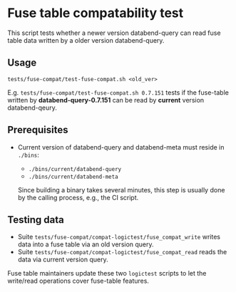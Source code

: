 # Fuse table compatability test

This script tests whether a newer version databend-query can read fuse table data written
by a older version databend-query.

## Usage

```shell
tests/fuse-compat/test-fuse-compat.sh <old_ver>
```

E.g. `tests/fuse-compat/test-fuse-compat.sh 0.7.151` tests if the fuse-table written
by **databend-query-0.7.151** can be read by **current** version databend-qeury.

## Prerequisites

- Current version of databend-query and databend-meta must reside in `./bins`:
    - `./bins/current/databend-query`
    - `./bins/current/databend-meta`

    Since building a binary takes several minutes,
    this step is usually done by the calling process, e.g., the CI script.


## Testing data

- Suite `tests/fuse-compat/compat-logictest/fuse_compat_write` writes data into a fuse table via an old version query.
- Suite `tests/fuse-compat/compat-logictest/fuse_compat_read` reads the data via current version query.

Fuse table maintainers update these two `logictest` scripts to let the write/read
operations cover fuse-table features.
